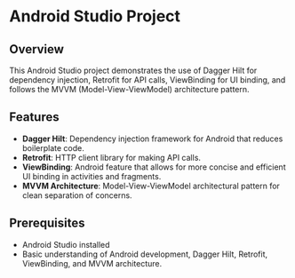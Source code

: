 # Android Studio Project

## Overview
This Android Studio project demonstrates the use of Dagger Hilt for dependency injection, Retrofit for API calls, ViewBinding for UI binding, and follows the MVVM (Model-View-ViewModel) architecture pattern.

## Features
- **Dagger Hilt**: Dependency injection framework for Android that reduces boilerplate code.
- **Retrofit**: HTTP client library for making API calls.
- **ViewBinding**: Android feature that allows for more concise and efficient UI binding in activities and fragments.
- **MVVM Architecture**: Model-View-ViewModel architectural pattern for clean separation of concerns.

## Prerequisites
- Android Studio installed
- Basic understanding of Android development, Dagger Hilt, Retrofit, ViewBinding, and MVVM architecture.
